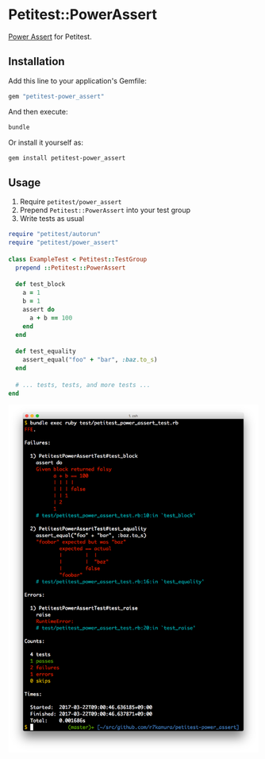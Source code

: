 # Petitest::PowerAssert

[Power Assert](https://github.com/k-tsj/power_assert) for Petitest.

## Installation

Add this line to your application's Gemfile:

```ruby
gem "petitest-power_assert"
```

And then execute:

```bash
bundle
```

Or install it yourself as:

```bash
gem install petitest-power_assert
```

## Usage

1. Require `petitest/power_assert`
1. Prepend `Petitest::PowerAssert` into your test group
1. Write tests as usual

```ruby
require "petitest/autorun"
require "petitest/power_assert"

class ExampleTest < Petitest::TestGroup
  prepend ::Petitest::PowerAssert

  def test_block
    a = 1
    b = 1
    assert do
      a + b == 100
    end
  end

  def test_equality
    assert_equal("foo" + "bar", :baz.to_s)
  end

  # ... tests, tests, and more tests ...
end
```

![image](/images/screenshot.png)
